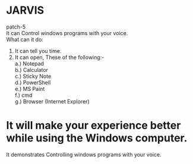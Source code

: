 # JARVIS
patch-5<br>
It can Control windows programs with your voice.<br>
What can it do:
1. It can tell you time.<br/>
2. It can open, These of the following:-<br/>a.) Notepad<br/>
                                            b.) Calculator<br/>
                                            c.) Sticky Note<br/>
                                            d.) PowerShell<br/>
                                            e.) MS Paint<br/>
                                            f.) cmd<br/>
                                            g.) Browser (Internet Explorer)<br/>
    
It will make your experience better while using the Windows computer.
===========================================================================
It demonstrates Controlling windows programs with your voice.
